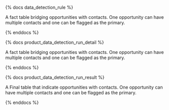 {% docs data_detection_rule %}

A fact table bridging opportunities with contacts. One opportunity can have multiple contacts and one can be flagged as the primary.

{% enddocs %}

{% docs product_data_detection_run_detail %}

A fact table bridging opportunities with contacts. One opportunity can have multiple contacts and one can be flagged as the primary.

{% enddocs %}

{% docs product_data_detection_run_result %}

A Final table that indicate opportunities with contacts. One opportunity can have multiple contacts and one can be flagged as the primary.

{% enddocs %}

